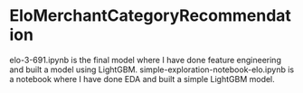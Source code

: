 # EloMerchantCategoryRecommendation
elo-3-691.ipynb is the final model where I have done feature engineering and built a model using LightGBM. 
simple-exploration-notebook-elo.ipynb is a notebook where I have done EDA and built a simple LightGBM model.

